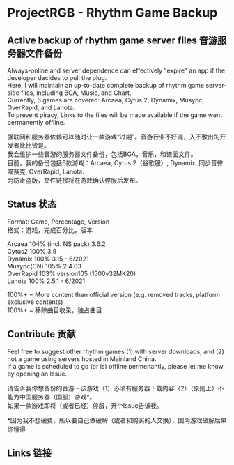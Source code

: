 # ProjectRGB - Rhythm Game Backup
## Active backup of rhythm game server files 音游服务器文件备份
Always-online and server dependence can effectively "expire" an app if the developer decides to pull the plug.  
Here, I will maintain an up-to-date complete backup of rhythm game server-side files, including BGA, Music, and Chart.  
Currently, 6 games are covered: Arcaea, Cytus 2, Dynamix, Musync, OverRapid, and Lanota.  
To prevent piracy, Links to the files will be made available if the game went permanently offline.  
  
强联网和服务器依赖可以随时让一款游戏“过期”。音游行业不好混，入不敷出的开发者比比皆是。  
我会维护一些音游的服务器文件备份，包括BGA，音乐，和谱面文件。  
目前，我的备份包括6款游戏：Arcaea, Cytus 2（谷歌服）, Dynamix, 同步音律喵赛克, OverRapid, Lanota.  
为防止盗版，文件链接将在游戏确认停服后发布。  

## Status  状态
Format: Game, Percentage, Version  
格式：游戏，完成百分比，版本
  
Arcaea         104% (incl. NS pack)                 3.6.2  
Cytus2        100%                  3.9  
Dynamix        100%                 3.15 - 6/2021  
Musync(CN)     105%             2.4.03  
OverRapid      103%                  version105 (1500v32MK20)  
Lanota         100%                 2.5.1 - 6/2021 
  
100%+ = More content than official version (e.g. removed tracks, platform exclusive contents)  
100%+ = 移除曲目收录，独占曲目  



## Contribute  贡献  
Feel free to suggest other rhythm games (1) with server downloads, and (2) not a game using servers hosted in Mainland China.  
If a game is scheduled to go (or is) offline permenantly, please let me know by opening an Issue.
  
请告诉我你想备份的音游 - 该游戏（1）必须有服务器下载内容（2）（原则上）不能为中国服务器（国服）游戏*。  
如果一款游戏即将（或者已经）停服，开个Issue告诉我。
  
*因为我不想破费，所以要自己做破解（或者和购买的人交换），国内游戏破解后果你懂得
  
## Links  链接
